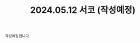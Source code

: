 ﻿---
title: 2024.05.12 서코 (작성예정)
categories: [2024, 행사, 코스프레]
comments: false
# thumbnail: 
---

`작성예정입니다.`
